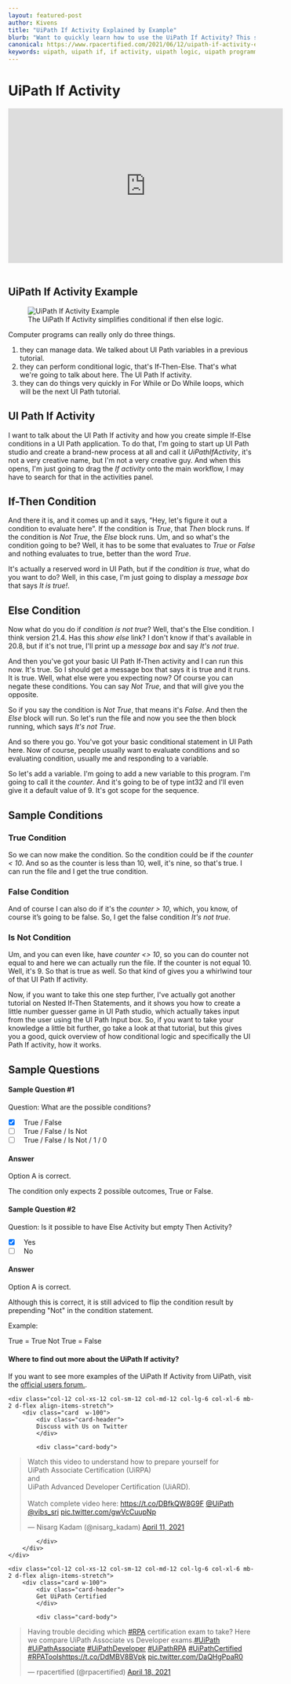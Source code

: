 ```yaml
---
layout: featured-post
author: Kivens
title: "UiPath If Activity Explained by Example"
blurb: "Want to quickly learn how to use the UiPath If Activity? This simple UiPath If Activity example will show you how to use conditional logic in UiPath Studio."
canonical: https://www.rpacertified.com/2021/06/12/uipath-if-activity-example.html
keywords: uipath, uipath if, if activity, uipath logic, uipath programming, uipath conditional, uipath studio, rpa developer, rpa programming
---
```


# UiPath If Activity

<div class="embed-responsive embed-responsive-16by9">
<iframe src="https://www.youtube.com/embed/Dy9SyAbie_4" allow="accelerometer; autoplay; clipboard-write; encrypted-media; gyroscope; picture-in-picture" allowfullscreen="" width="560" height="315" frameborder="0"></iframe>
</div>
<br/>

## UiPath If Activity Example

<figure class="figure">
  <img src="https://aws1.discourse-cdn.com/uipath/original/3X/b/f/bf74b2ff3dd84a4f77f9c137e63b4728fee9e630.png" alt="UiPath If Activity Example" class="img-fluid mx-auto d-block img-thumbnail rounded ">
  <figcaption class="figure-caption">The UiPath If Activity simplifies conditional if then else logic.</figcaption>
</figure>


Computer programs can really only do three things. 

1. they can manage data. We talked about UI Path variables in a previous tutorial. 
2. they can perform conditional logic, that's If-Then-Else. That's what we're going to talk about here. The UI Path If activity.
3. they can do things very quickly in For While or Do While loops, which will be the next UI Path tutorial.

## UI Path If Activity

I want to talk about the UI Path If activity and how you create simple If-Else conditions in a UI Path application. To do that, I'm going to start up UI Path studio and create a brand-new process at all and call it *UiPathIfActivity*, it's not a very creative name, but I'm not a very creative guy. And when this opens, I'm just going to drag the *If activity* onto the main workflow, I may have to search for that in the activities panel.

## If-Then Condition

And there it is, and it comes up and it says, “Hey, let's figure it out a condition to evaluate here”. If the condition is *True*, that *Then* block runs. If the condition is *Not True*, the *Else* block runs. Um, and so what's the condition going to be? Well, it has to be some that evaluates to *True* or *False* and nothing evaluates to true, better than the word *True*.

It's actually a reserved word in UI Path, but if the *condition is true*, what do you want to do? Well, in this case, I'm just going to display a *message box* that says *It is true!*. 

## Else Condition

Now what do you do if *condition is not true*? Well, that's the Else condition. I think version 21.4. Has this *show else* link? I don't know if that's available in 20.8, but if it's not true, I'll print up a *message box* and say *It's not true*.

And then you've got your basic UI Path If-Then activity and I can run this now. It's true. So I should get a message box that says it is true and it runs. It is true. Well, what else were you expecting now? Of course you can negate these conditions. You can say *Not True*, and that will give you the opposite.

So if you say the condition is *Not True*, that means it's *False*. And then the *Else* block will run. So let's run the file and now you see the then block running, which says *It's not True*. 

And so there you go. You've got your basic conditional statement in UI Path here. Now of course, people usually want to evaluate conditions and so evaluating condition, usually me and responding to a variable.

So let's add a variable. I'm going to add a new variable to this program. I'm going to call it the *counter*. And it's going to be of type int32 and I'll even give it a default value of 9. It's got scope for the sequence.

## Sample Conditions

### True Condition
So we can now make the condition. So the condition could be if the *counter < 10*. And so as the counter is less than 10, well, it's nine, so that's true. I can run the file and I get the true condition.

### False Condition
And of course I can also do if it's the *counter > 10*, which, you know, of course it’s going to be false. So, I get the false condition *It's not true*. 

### Is Not Condition
Um, and you can even like, have *counter <> 10*, so you can do counter not equal to and here we can actually run the file. If the counter is not equal 10. Well, it's 9. So that is true as well. So that kind of gives you a whirlwind tour of that UI Path If activity. 

Now, if you want to take this one step further, I've actually got another tutorial on Nested If-Then Statements, and it shows you how to create a little number guesser game in UI Path studio, which actually takes input from the user using the UI Path Input box. So, if you want to take your knowledge a little bit further, go take a look at that tutorial, but this gives you a good, quick overview of how conditional logic and specifically the UI Path If activity, how it works.

## Sample Questions

#### Sample Question #1
Question: What are the possible conditions?

- [x] &nbsp;  True / False
- [ ] &nbsp;  True / False / Is Not
- [ ] &nbsp;  True / False / Is Not / 1 / 0

#### Answer

Option A is correct. 

The condition only expects 2 possible outcomes, True or False. 

#### Sample Question #2
Question: Is it possible to have Else Activity but empty Then Activity?

- [x] &nbsp;  Yes
- [ ] &nbsp;  No

#### Answer

Option A is correct. 

Although this is correct, it is still adviced to flip the condition result by prepending "Not" in the condition statement. 

Example:

True = True
Not True = False


#### Where to find out more about the UiPath If activity?

If you want to see more examples of the UiPath If Activity from UiPath, visit the <a href="https://forum.uipath.com/t/advanced-activities-uipath-nested-if-then-else-statements/322285">official users forum.</a>.

<div class="row">
	
    <div class="col-12 col-xs-12 col-sm-12 col-md-12 col-lg-6 col-xl-6 mb-2 d-flex align-items-stretch">
        <div class="card  w-100">
            <div class="card-header">
            Discuss with Us on Twitter
            </div>

            <div class="card-body">
<!-- **************************** -->       


<blockquote class="twitter-tweet"><p lang="en" dir="ltr">Watch this video to understand how to prepare yourself for <br>UiPath Associate Certification (UiRPA) <br>and <br>UiPath Advanced Developer Certification (UiARD).<br><br>Watch complete video here: <a href="https://t.co/DBfkQW8G9F">https://t.co/DBfkQW8G9F</a> <a href="https://twitter.com/UiPath?ref_src=twsrc%5Etfw">@UiPath</a> <a href="https://twitter.com/vibs_sri?ref_src=twsrc%5Etfw">@vibs_sri</a> <a href="https://t.co/gwVcCuupNp">pic.twitter.com/gwVcCuupNp</a></p>&mdash; Nisarg Kadam (@nisarg_kadam) <a href="https://twitter.com/nisarg_kadam/status/1381253771125161985?ref_src=twsrc%5Etfw">April 11, 2021</a></blockquote> <script async src="https://platform.twitter.com/widgets.js" charset="utf-8"></script> 



<!-- **************************** -->   
            
            
            </div>
        </div>
    </div>
	
	<div class="col-12 col-xs-12 col-sm-12 col-md-12 col-lg-6 col-xl-6 mb-2 d-flex align-items-stretch">
        <div class="card w-100">
            <div class="card-header">
            Get UiPath Certified
            </div>

            <div class="card-body">
<blockquote class="twitter-tweet"><p lang="en" dir="ltr">Having trouble deciding which <a href="https://twitter.com/hashtag/RPA?src=hash&amp;ref_src=twsrc%5Etfw">#RPA</a> certification exam to take? Here we compare UiPath Associate vs Developer exams.<a href="https://twitter.com/hashtag/UiPath?src=hash&amp;ref_src=twsrc%5Etfw">#UiPath</a> <a href="https://twitter.com/hashtag/UiPathAssociate?src=hash&amp;ref_src=twsrc%5Etfw">#UiPathAssociate</a> <a href="https://twitter.com/hashtag/UiPathDeveloper?src=hash&amp;ref_src=twsrc%5Etfw">#UiPathDeveloper</a> <a href="https://twitter.com/hashtag/UiPathRPA?src=hash&amp;ref_src=twsrc%5Etfw">#UiPathRPA</a> <a href="https://twitter.com/hashtag/UiPathCertified?src=hash&amp;ref_src=twsrc%5Etfw">#UiPathCertified</a> <a href="https://twitter.com/hashtag/RPATools?src=hash&amp;ref_src=twsrc%5Etfw">#RPATools</a><a href="https://t.co/DdMBV8BVpk">https://t.co/DdMBV8BVpk</a> <a href="https://t.co/DaQHgPpaR0">pic.twitter.com/DaQHgPpaR0</a></p>&mdash; rpacertified (@rpacertified) <a href="https://twitter.com/rpacertified/status/1383851087157858304?ref_src=twsrc%5Etfw">April 18, 2021</a></blockquote> <script async src="https://platform.twitter.com/widgets.js" charset="utf-8"></script> 
            </div>
        </div>
    </div>
	
</div>
